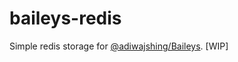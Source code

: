# baileys-redis

Simple redis storage for [@adiwajshing/Baileys](https://github.com/adiwajshing/Baileys). [WIP]
